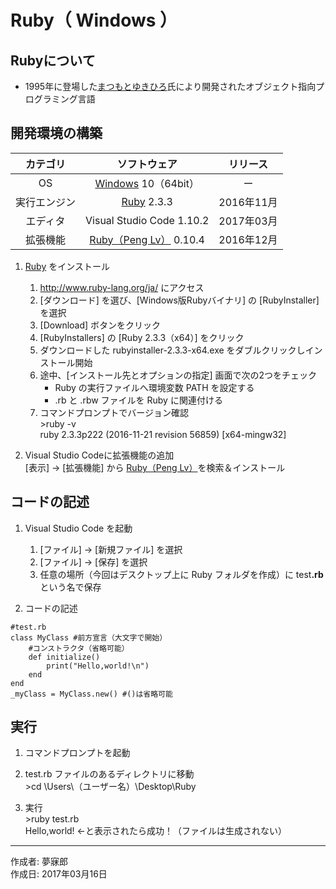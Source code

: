# Ruby（ Windows ）

## Rubyについて

* 1995年に登場した[まつもとゆきひろ](http://bit.ly/2a8pfxb)氏により開発されたオブジェクト指向プログラミング言語

## 開発環境の構築

|カテゴリ|ソフトウェア|リリース|
|:--:|:--:|:--:|
|OS|[Windows](https://ja.wikipedia.org/wiki/Microsoft_Windows) 10（64bit）|ー|
|実行エンジン|[Ruby](https://www.ruby-lang.org/ja/) 2.3.3|2016年11月|
|エディタ|Visual Studio Code 1.10.2|2017年03月|
|拡張機能|[Ruby（Peng Lv）](https://marketplace.visualstudio.com/items?itemName=rebornix.Ruby) 0.10.4|2016年12月|

1. [Ruby](http://www.ruby-lang.org/ja/) をインストール
    1. http://www.ruby-lang.org/ja/ にアクセス
    1. [ダウンロード] を選び、[Windows版Rubyバイナリ] の [RubyInstaller] を選択
    1. [Download] ボタンをクリック
    1. [RubyInstallers] の [Ruby 2.3.3（x64）] をクリック
    1. ダウンロードした rubyinstaller-2.3.3-x64.exe をダブルクリックしインストール開始
    1. 途中、[インストール先とオプションの指定] 画面で次の2つをチェック
        * Ruby の実行ファイルへ環境変数 PATH を設定する
        * .rb と .rbw ファイルを Ruby に関連付ける
    1. コマンドプロンプトでバージョン確認  
        \>ruby -v  
        ruby 2.3.3p222 (2016-11-21 revision 56859) [x64-mingw32]

1. Visual Studio Codeに拡張機能の追加  
    [表示] → [拡張機能] から [Ruby（Peng Lv）](https://marketplace.visualstudio.com/items?itemName=rebornix.Ruby)を検索＆インストール

## コードの記述

1. Visual Studio Code を起動
    1. [ファイル] → [新規ファイル] を選択
    1. [ファイル] → [保存] を選択
    1. 任意の場所（今回はデスクトップ上に Ruby フォルダを作成）に test<b>.rb</b> という名で保存  

1. コードの記述
```
#test.rb
class MyClass #前方宣言（大文字で開始）
    #コンストラクタ（省略可能）
    def initialize()
        print("Hello,world!\n")
    end
end
_myClass = MyClass.new() #()は省略可能
```

## 実行

1. コマンドプロンプトを起動

1. test.rb ファイルのあるディレクトリに移動  
\>cd \Users\（ユーザー名）\Desktop\Ruby

1. 実行  
\>ruby test.rb  
Hello,world! ←と表示されたら成功！（ファイルは生成されない）

***
作成者: 夢寐郎  
作成日: 2017年03月16日